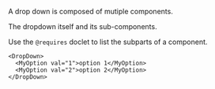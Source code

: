 A drop down is composed of mutiple components.

The dropdown itself and its sub-components.

Use the `@requires` doclet to list the subparts of a component.

```vue
<DropDown>
  <MyOption val="1">option 1</MyOption>
  <MyOption val="2">option 2</MyOption>
</DropDown>
```

